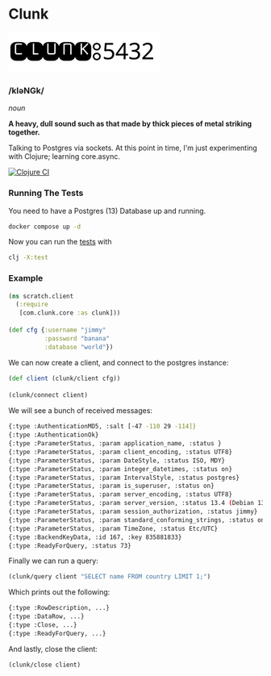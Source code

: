 # Clunk

<style>
    img.logo-dark {
        display: none;
        width: 300px;
    }
    img.logo-light {
        display: unset;
        width: 300px;
    }
    @media (prefers-color-scheme: dark) {
        img.logo-dark {
            display: unset;
        }
        img.logo-light {
            display: none;
        }
    }
</style>

<img class="logo-light" src="./assets/logos/clunk-black@2x.png" />
<img class="logo-dark" src="./assets/logos/clunk-white@2x.png" />

### /kləNGk/

*noun*

__A heavy, dull sound such as that made by thick pieces of metal striking together.__

Talking to Postgres via sockets. At this point in time, I'm just experimenting with Clojure; learning core.async.


[![Clojure CI](https://github.com/duanebester/clunk/actions/workflows/clojure.yml/badge.svg?branch=develop)](https://github.com/duanebester/clunk/actions/workflows/clojure.yml)

### Running The Tests

You need to have a Postgres (13) Database up and running.

```bash
docker compose up -d
```

Now you can run the [tests](test/com/clunk/core_test.clj) with

```bash
clj -X:test
```

### Example

```clj
(ns scratch.client
  (:require
   [com.clunk.core :as clunk]))

(def cfg {:username "jimmy"
          :password "banana"
          :database "world"})
```

We can now create a client, and connect to the postgres instance:
```clj
(def client (clunk/client cfg))

(clunk/connect client)
```

We will see a bunch of received messages:
```bash
{:type :AuthenticationMD5, :salt [-47 -110 29 -114]}
{:type :AuthenticationOk}
{:type :ParameterStatus, :param application_name, :status }
{:type :ParameterStatus, :param client_encoding, :status UTF8}
{:type :ParameterStatus, :param DateStyle, :status ISO, MDY}
{:type :ParameterStatus, :param integer_datetimes, :status on}
{:type :ParameterStatus, :param IntervalStyle, :status postgres}
{:type :ParameterStatus, :param is_superuser, :status on}
{:type :ParameterStatus, :param server_encoding, :status UTF8}
{:type :ParameterStatus, :param server_version, :status 13.4 (Debian 13.4-1.pgdg100+1)}
{:type :ParameterStatus, :param session_authorization, :status jimmy}
{:type :ParameterStatus, :param standard_conforming_strings, :status on}
{:type :ParameterStatus, :param TimeZone, :status Etc/UTC}
{:type :BackendKeyData, :id 167, :key 835881833}
{:type :ReadyForQuery, :status 73}
```

Finally we can run a query:
```clj
(clunk/query client "SELECT name FROM country LIMIT 1;")
```

Which prints out the following:
```bash
{:type :RowDescription, ...}
{:type :DataRow, ...}
{:type :Close, ...}
{:type :ReadyForQuery, ...}
```

And lastly, close the client:
```clj
(clunk/close client)
```
